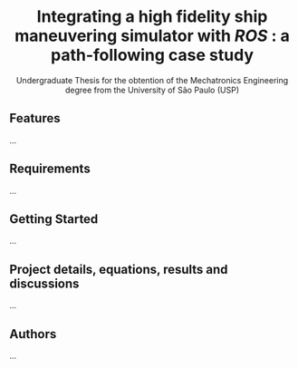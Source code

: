 <h1 align="center">
Integrating a high fidelity ship maneuvering simulator with <i>ROS</i> : a path-following case study
</h1>

<p align="center">
    Undergraduate Thesis for the obtention of the Mechatronics Engineering degree from the University of São Paulo (USP)
</p>

## Features

...

## Requirements

...

## Getting Started

...

## Project details, equations, results and discussions

...

## Authors

...
